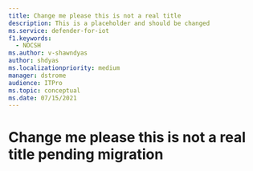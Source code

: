 ```yaml
---
title: Change me please this is not a real title
description: This is a placeholder and should be changed 
ms.service: defender-for-iot
f1.keywords:
  - NOCSH
ms.author: v-shawndyas
author: shdyas
ms.localizationpriority: medium
manager: dstrome
audience: ITPro
ms.topic: conceptual
ms.date: 07/15/2021
---
```


# Change me please this is not a real title pending migration